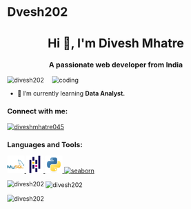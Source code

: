 # Dvesh202
<h1 align="center">Hi 👋, I'm Divesh Mhatre</h1>
<h3 align="center">A passionate web developer from India</h3>
<img align = "right" alt = "coding" width = "400" src = " https://user-images.githubusercontent...
">

<p align="left"> <img src="https://komarev.com/ghpvc/?username=divesh202&label=Profile%20views&color=0e75b6&style=flat" alt="divesh202" /> </p>

- 🌱 I’m currently learning **Data Analyst.**

<h3 align="left">Connect with me:</h3>
<p align="left">
<a href="https://instagram.com/diveshmhatre045" target="blank"><img align="center" src="https://raw.githubusercontent.com/rahuldkjain/github-profile-readme-generator/master/src/images/icons/Social/instagram.svg" alt="diveshmhatre045" height="30" width="40" /></a>
</p>

<h3 align="left">Languages and Tools:</h3>
<p align="left"> <a href="https://www.mysql.com/" target="_blank" rel="noreferrer"> <img src="https://raw.githubusercontent.com/devicons/devicon/master/icons/mysql/mysql-original-wordmark.svg" alt="mysql" width="40" height="40"/> </a> <a href="https://pandas.pydata.org/" target="_blank" rel="noreferrer"> <img src="https://raw.githubusercontent.com/devicons/devicon/2ae2a900d2f041da66e950e4d48052658d850630/icons/pandas/pandas-original.svg" alt="pandas" width="40" height="40"/> </a> <a href="https://www.python.org" target="_blank" rel="noreferrer"> <img src="https://raw.githubusercontent.com/devicons/devicon/master/icons/python/python-original.svg" alt="python" width="40" height="40"/> </a> <a href="https://seaborn.pydata.org/" target="_blank" rel="noreferrer"> <img src="https://seaborn.pydata.org/_images/logo-mark-lightbg.svg" alt="seaborn" width="40" height="40"/> </a> </p>

<p><img align="left" src="https://github-readme-stats.vercel.app/api/top-langs?username=divesh202&show_icons=true&locale=en&layout=compact" alt="divesh202" /></p>

<p>&nbsp;<img align="center" src="https://github-readme-stats.vercel.app/api?username=divesh202&show_icons=true&locale=en" alt="divesh202" /></p>

<p><img align="center" src="https://github-readme-streak-stats.herokuapp.com/?user=divesh202&" alt="divesh202" /></p>
